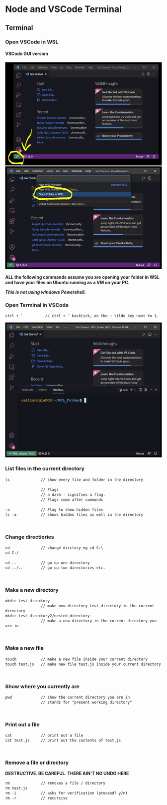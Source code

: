 # Node and VSCode Terminal
## Terminal

### Open VSCode in WSL
#### VSCode GUI version 
<img src="../images/InkedGUI_VsCode_WSL_LI.jpg">

<img src="../images/InkedWSL2_LI.jpg">


<br>

**ALL the following commands assume you are opening your folder in WSL and have your files on Ubuntu running as a VM on your PC.** 

***This is not using windows Powershell.***  


### Open Terminal in VSCode
```
ctrl + `          // ctrl + ` backtick, on the ~ tilde key next to 1. 
```

<img src="../images/Open_Terminal.JPG">


<br>

### List files in the current directory
```
ls              // show every file and folder in the directory

                // Flags
                // a dash - signifies a flag.
                // Flags come after commands

-a              // Flag to show hidden files
ls -a           // shows hidden files as well in the directory
```

<br>

### Change directiories
```
cd              // change dirctory eg cd C:\
cd C:/

cd ..           // go up one directory
cd ../..        // go up two directories etc.
```

<br>

### Make a new directory
```mkdir           // make a new directory in the current directory you are in
mkdir test_directory
                // make new directory test_directory in the current directory
mkdir test_directory2/nested_directory
                // make a new directory in the current directory you are in
```

<br>

### Make a new file
```
touch           // make a new file inside your current directory
touch test.js   // make new file test.js inside your current directory
```

<br>

### Show where you currently are
```
pwd             // show the current directory you are in
                // stands for "present working directory"
```

<br>

### Print out a file
```
cat             // print out a file
cat test.js     // print out the contents of test.js
```

<br>

### Remove a file or directory
**DESTRUCTIVE. BE CAREFUL. THERE AIN'T NO UNDO HERE**
```
rm              // removes a file / directory
rm test.js
rm -i           // asks for verification (proceed? y/n)
rm -r           // recursive
```
